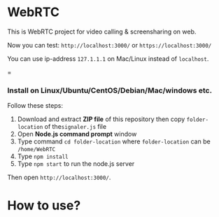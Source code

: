 # WebRTC
This is WebRTC project for video calling &amp; screensharing on web.

Now you can test: `http://localhost:3000/` or `https://localhost:3000/`

You can use ip-address `127.1.1.1` on Mac/Linux instead of `localhost`.

=

### Install on Linux/Ubuntu/CentOS/Debian/Mac/windows etc.

Follow these steps:

1. Download and extract **ZIP file** of this repository then copy `folder-location` of the`signaler.js` file
2. Open **Node.js command prompt** window
3. Type command `cd folder-location` where `folder-location` can be `/home/WebRTC`
4. Type `npm install`
5. Type `npm start` to run the node.js server

Then open `http://localhost:3000/`.

# How to use?

